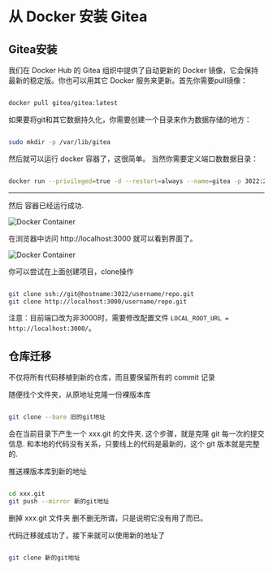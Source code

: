 # 从 Docker 安装 Gitea #

## Gitea安装 ##

我们在 Docker Hub 的 Gitea 组织中提供了自动更新的 Docker 镜像，它会保持最新的稳定版。你也可以用其它 Docker 服务来更新。首先你需要pull镜像：

```bash

docker pull gitea/gitea:latest

```

如果要将git和其它数据持久化，你需要创建一个目录来作为数据存储的地方：

```bash

sudo mkdir -p /var/lib/gitea

```

然后就可以运行 docker 容器了，这很简单。 当然你需要定义端口数数据目录：

```bash

docker run --privileged=true -d --restart=always --name=gitea -p 3022:22 -p 3000:3000 -v /var/lib/gitea:/data gitea/gitea:latest

```

---

然后 容器已经运行成功.

![Docker Container](/images/20201126111430.png)

在浏览器中访问 http://localhost:3000 就可以看到界面了。

![Docker Container](/images/20201126111149.png)

你可以尝试在上面创建项目，clone操作 

```bash

git clone ssh://git@hostname:3022/username/repo.git
git clone http://localhost:3000/username/repo.git

```

注意：目前端口改为非3000时，需要修改配置文件 `LOCAL_ROOT_URL = http://localhost:3000/`。


## 仓库迁移 ##


不仅将所有代码移植到新的仓库，而且要保留所有的 commit 记录

随便找个文件夹，从原地址克隆一份裸版本库

```bash

git clone --bare 旧的git地址

```

会在当前目录下产生一个 xxx.git 的文件夹. 这个步骤，就是克隆 git 每一次的提交信息. 和本地的代码没有关系，只要线上的代码是最新的，这个 git 版本就是完整的.

推送裸版本库到新的地址

```bash

cd xxx.git
git push --mirror 新的git地址

```

删掉 xxx.git 文件夹
删不删无所谓，只是说明它没有用了而已。

代码迁移就成功了，接下来就可以使用新的地址了

```bash

git clone 新的git地址

```